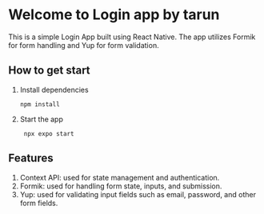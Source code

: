 # Welcome to Login app by tarun

This is a simple Login App built using React Native. The app utilizes Formik for form handling and Yup for form validation.

## How to get start

1. Install dependencies

   ```
   npm install
   ```

2. Start the app

   ```
    npx expo start
   ```

## Features
1. Context API: used for state management and authentication.
2. Formik: used for handling form state, inputs, and submission.
3. Yup: used for validating input fields such as email, password, and other form fields.
